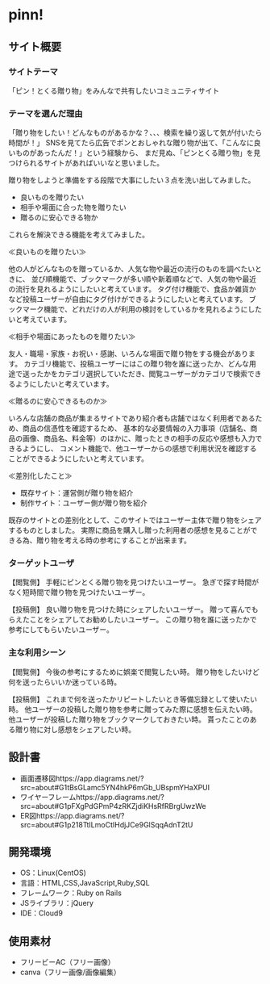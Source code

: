 # pinn!

## サイト概要
### サイトテーマ
「ピン！とくる贈り物」をみんなで共有したいコミュニティサイト


### テーマを選んだ理由
「贈り物をしたい！どんなものがあるかな？、、、検索を繰り返して気が付いたら時間が！」
SNSを見てたら広告でポンとおしゃれな贈り物が出て、「こんなに良いものがあったんだ！」という経験から、
まだ見ぬ、「ピンとくる贈り物」を見つけられるサイトがあればいいなと思いました。

贈り物をしようと準備をする段階で大事にしたい３点を洗い出してみました。


- 良いものを贈りたい
- 相手や場面に合った物を贈りたい
- 贈るのに安心できる物か


これらを解決できる機能を考えてみました。



≪良いものを贈りたい≫


他の人がどんなものを贈っているか、人気な物や最近の流行のものを調べたいときに、
並び順機能で、ブックマークが多い順や新着順などで、人気の物や最近の流行を見れるようにしたいと考えています。
タグ付け機能で、食品か雑貨かなど投稿ユーザーが自由にタグ付けができるようにしたいと考えています。
ブックマーク機能で、どれだけの人が利用の検討をしているかを見れるようにしたいと考えています。


≪相手や場面にあったものを贈りたい≫


友人・職場・家族・お祝い・感謝、いろんな場面で贈り物をする機会があります。
カテゴリ機能で、投稿ユーザーにはこの贈り物を誰に送ったか、どんな用途で送ったかをカテゴリ選択していただき、閲覧ユーザーがカテゴリで検索できるようにしたいと考えています。



≪贈るのに安心できるものか≫


いろんな店舗の商品が集まるサイトであり紹介者も店舗ではなく利用者であるため、商品の信憑性を確認するため、
基本的な必要情報の入力事項（店舗名、商品の画像、商品名、料金等）のほかに、贈ったときの相手の反応や感想も入力できるようにし、
コメント機能で、他ユーザーからの感想で利用状況を確認することができるようにしたいと考えています。




≪差別化したこと≫


- 既存サイト：運営側が贈り物を紹介
- 制作サイト：ユーザー側が贈り物を紹介


既存のサイトとの差別化として、このサイトではユーザー主体で贈り物をシェアするものとしました。
実際に商品を購入し贈った利用者の感想を見ることができる為、贈り物を考える時の参考にすることが出来ます。



### ターゲットユーザ
【閲覧側】
手軽にピンとくる贈り物を見つけたいユーザー。
急ぎで探す時間がなく短時間で贈り物を見つけたいユーザー。

【投稿側】
良い贈り物を見つけた時にシェアしたいユーザー。
贈って喜んでもらえたことをシェアしてお勧めしたいユーザー。
この贈り物を誰に送ったかで参考にしてもらいたいユーザー。

### 主な利用シーン
【閲覧側】
今後の参考にするために娯楽で閲覧したい時。
贈り物をしたいけど何を送ったらいいか迷っている時。


【投稿側】
これまで何を送ったかリピートしたいとき等備忘録として使いたい時。
他ユーザーの投稿した贈り物を参考に贈ってみた際に感想を伝えたい時。
他ユーザーが投稿した贈り物をブックマークしておきたい時。
貰ったことのある贈り物に対し感想をシェアしたい時。

## 設計書
- 画面遷移図https://app.diagrams.net/?src=about#G1tBsGLamc5YN4hkP6mGb_UBspmYHaXPUI
- ワイヤーフレームhttps://app.diagrams.net/?src=about#G1pFXgPdGPmP4zRKZjdiKHsRfRBrgUwzWe
- ER図https://app.diagrams.net/?src=about#G1p218TtILmoCtIHdjJCe9GlSqqAdnT2tU

## 開発環境
- OS：Linux(CentOS)
- 言語：HTML,CSS,JavaScript,Ruby,SQL
- フレームワーク：Ruby on Rails
- JSライブラリ：jQuery
- IDE：Cloud9

## 使用素材
- フリービーAC（フリー画像）
- canva（フリー画像/画像編集）
